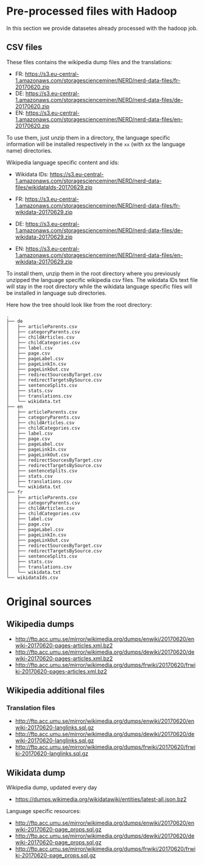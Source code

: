 # Pre-processed files with Hadoop
 
In this section we provide datasetes already processed with the hadoop job.

## CSV files

These files contains the wikipedia dump files and the translations: 

- FR: https://s3.eu-central-1.amazonaws.com/storagescienceminer/NERD/nerd-data-files/fr-20170620.zip
- DE: https://s3.eu-central-1.amazonaws.com/storagescienceminer/NERD/nerd-data-files/de-20170620.zip 
- EN: https://s3.eu-central-1.amazonaws.com/storagescienceminer/NERD/nerd-data-files/en-20170620.zip

To use them, just unzip them in a directory, the language specific information will be installed respectively in the `xx` (with xx the language name) directories.  

Wikipedia language specific content and ids: 

- Wikidata IDs: https://s3.eu-central-1.amazonaws.com/storagescienceminer/NERD/nerd-data-files/wikidataIds-20170629.zip

- FR: https://s3.eu-central-1.amazonaws.com/storagescienceminer/NERD/nerd-data-files/fr-wikidata-20170629.zip
- DE: https://s3.eu-central-1.amazonaws.com/storagescienceminer/NERD/nerd-data-files/de-wikidata-20170629.zip
- EN: https://s3.eu-central-1.amazonaws.com/storagescienceminer/NERD/nerd-data-files/en-wikidata-20170629.zip

To install them, unzip them in the root directory where you previously unzipped the language specific wikipedia csv files.
The wikidata IDs text file will stay in the root directory while the wikidata language specific files will be installed in language sub directories. 

Here how the tree should look like from the root directory: 

```
.
├── de
│   ├── articleParents.csv
│   ├── categoryParents.csv
│   ├── childArticles.csv
│   ├── childCategories.csv
│   ├── label.csv
│   ├── page.csv
│   ├── pageLabel.csv
│   ├── pageLinkIn.csv
│   ├── pageLinkOut.csv
│   ├── redirectSourcesByTarget.csv
│   ├── redirectTargetsBySource.csv
│   ├── sentenceSplits.csv
│   ├── stats.csv
│   ├── translations.csv
│   └── wikidata.txt
├── en
│   ├── articleParents.csv
│   ├── categoryParents.csv
│   ├── childArticles.csv
│   ├── childCategories.csv
│   ├── label.csv
│   ├── page.csv
│   ├── pageLabel.csv
│   ├── pageLinkIn.csv
│   ├── pageLinkOut.csv
│   ├── redirectSourcesByTarget.csv
│   ├── redirectTargetsBySource.csv
│   ├── sentenceSplits.csv
│   ├── stats.csv
│   ├── translations.csv
│   └── wikidata.txt
├── fr
│   ├── articleParents.csv
│   ├── categoryParents.csv
│   ├── childArticles.csv
│   ├── childCategories.csv
│   ├── label.csv
│   ├── page.csv
│   ├── pageLabel.csv
│   ├── pageLinkIn.csv
│   ├── pageLinkOut.csv
│   ├── redirectSourcesByTarget.csv
│   ├── redirectTargetsBySource.csv
│   ├── sentenceSplits.csv
│   ├── stats.csv
│   ├── translations.csv
│   └── wikidata.txt
└── wikidataIds.csv  
```

# Original sources

## Wikipedia dumps
- http://ftp.acc.umu.se/mirror/wikimedia.org/dumps/enwiki/20170620/enwiki-20170620-pages-articles.xml.bz2
- http://ftp.acc.umu.se/mirror/wikimedia.org/dumps/dewiki/20170620/dewiki-20170620-pages-articles.xml.bz2
- http://ftp.acc.umu.se/mirror/wikimedia.org/dumps/frwiki/20170620/frwiki-20170620-pages-articles.xml.bz2

## Wikipedia additional files

### Translation files
- http://ftp.acc.umu.se/mirror/wikimedia.org/dumps/enwiki/20170620/enwiki-20170620-langlinks.sql.gz
- http://ftp.acc.umu.se/mirror/wikimedia.org/dumps/dewiki/20170620/dewiki-20170620-langlinks.sql.gz
- http://ftp.acc.umu.se/mirror/wikimedia.org/dumps/frwiki/20170620/frwiki-20170620-langlinks.sql.gz


## Wikidata dump

Wikipedia dump, updated every day
- https://dumps.wikimedia.org/wikidatawiki/entities/latest-all.json.bz2

Language specific resources: 
- http://ftp.acc.umu.se/mirror/wikimedia.org/dumps/enwiki/20170620/enwiki-20170620-page_props.sql.gz
- http://ftp.acc.umu.se/mirror/wikimedia.org/dumps/dewiki/20170620/dewiki-20170620-page_props.sql.gz
- http://ftp.acc.umu.se/mirror/wikimedia.org/dumps/frwiki/20170620/frwiki-20170620-page_props.sql.gz

